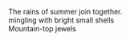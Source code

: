 The rains of summer join together.    
mingling with bright small shells    
Mountain-top jewels    

